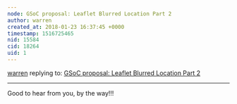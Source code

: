 ```yaml
---
node: GSoC proposal: Leaflet Blurred Location Part 2
author: warren
created_at: 2018-01-23 16:37:45 +0000
timestamp: 1516725465
nid: 15584
cid: 18264
uid: 1
---
```




[warren](../profile/warren) replying to: [GSoC proposal: Leaflet Blurred Location Part 2](../notes/mridulnagpal/01-22-2018/leaflet-blurred-location)

----
Good to hear from you, by the way!!!